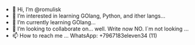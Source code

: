 - 👋 Hi, I’m @romulisk
- 👀 I’m interested in learning GOlang, Python, and ither langs...
- 🌱 I’m currently learning GOlang...
- 💞️ I’m looking to collaborate on... well. Write now NO. I`m not looking  ...
- 📫 How to reach me ... WhatsApp: +7967183eleven34 (11)

<!---
romulisk/romulisk is a ✨ special ✨ repository because its `README.md` (this file) appears on your GitHub profile.
You can click the Preview link to take a look at your changes.
--->
